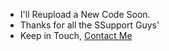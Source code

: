 - I'll Reupload a New Code Soon.
- Thanks for all the SSupport Guys'
- Keep in Touch, [Contact Me](https://t.me/giftedmd)
